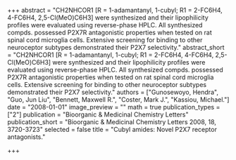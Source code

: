 +++
abstract = "CH2NHCOR1 [R = 1-adamantanyl, 1-cubyl; R1 = 2-FC6H4, 4-FC6H4, 2,5-Cl(MeO)C6H3] were synthesized and their lipophilicity profiles were evaluated using reverse-phase HPLC.  All synthesized compds. possessed P2X7R antagonistic properties when tested on rat spinal cord microglia cells.  Extensive screening for binding to other neuroceptor subtypes demonstrated their P2X7 selectivity."
abstract_short = "CH2NHCOR1 [R = 1-adamantanyl, 1-cubyl; R1 = 2-FC6H4, 4-FC6H4, 2,5-Cl(MeO)C6H3] were synthesized and their lipophilicity profiles were evaluated using reverse-phase HPLC.  All synthesized compds. possessed P2X7R antagonistic properties when tested on rat spinal cord microglia cells.  Extensive screening for binding to other neuroceptor subtypes demonstrated their P2X7 selectivity."
authors = ["Gunosewoyo, Hendra", "Guo, Jun Liu", "Bennett, Maxwell R.", "Coster, Mark J.", "Kassiou, Michael."]
date = "2008-01-01"
image_preview = ""
math = true
publication_types = ["2"]
publication = "Bioorganic & Medicinal Chemistry Letters"
publication_short = "Bioorganic & Medicinal Chemistry Letters 2008, 18, 3720-3723"
selected = false
title = "Cubyl amides: Novel P2X7 receptor antagonists."


+++